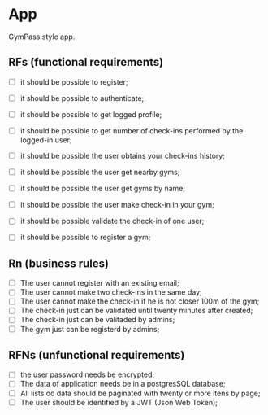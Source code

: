 # App
 
 GymPass style app.

## RFs (functional requirements)

- [ ] it should be possible to register;
- [ ] it should be possible to authenticate;
- [ ] it should be possible to get logged profile;
- [ ] it should be possible to get number of check-ins performed by the logged-in user;
- [ ] it should be possible the user obtains your check-ins history;
- [ ] it should be possible the user get nearby gyms;
- [ ] it should be possible the user get gyms by name;
- [ ] it should be possible the user make check-in in your gym;
- [ ] it should be possible validate the check-in of one user;
- [ ] it should be possible to register a gym;


## Rn (business rules)

- [ ] The user cannot register with an existing email;
- [ ] The user cannot make two check-ins in the same day;
- [ ] The user cannot make the check-in if he is not closer 100m of the gym;
- [ ] The check-in just can be validated until twenty minutes after created;
- [ ] The check-in just can be valitaded by admins;
- [ ] The gym just can be registerd by admins;

## RFNs (unfunctional requirements)

- [ ] the user password needs be encrypted;
- [ ] The data of application needs be in a postgresSQL database;
- [ ] All lists od data should be paginated with twenty or more itens by page;
- [ ] The user should be identified by a JWT (Json Web Token);
